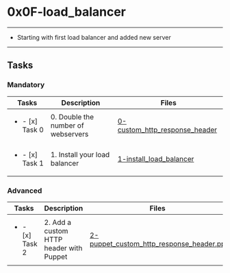 # 0x0F-load_balancer

---

* Starting with first load balancer and added new server

---

## Tasks

### Mandatory

| Tasks | Description | Files |
| ----- | ----- | ----- |
| <ul><li> - [x] Task 0 </li></ul> | 0. Double the number of webservers | [0-custom_http_response_header](0-custom_http_response_header) |
| <ul><li> - [x] Task 1 </li></ul> | 1. Install your load balancer | [1-install_load_balancer](1-install_load_balancer) |

### Advanced

| Tasks | Description | Files |
| ----- | ----- | ----- |
| <ul><li> - [x] Task 2 </li></ul> | 2. Add a custom HTTP header with Puppet | [2-puppet_custom_http_response_header.pp](2-puppet_custom_http_response_header.pp) |
